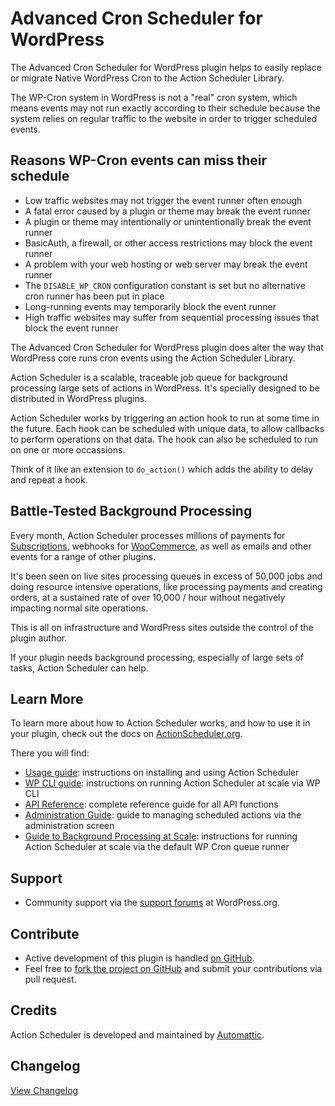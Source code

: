 # Advanced Cron Scheduler for WordPress

The Advanced Cron Scheduler for WordPress plugin helps to easily replace or migrate Native WordPress Cron to the Action Scheduler Library. 

The WP-Cron system in WordPress is not a "real" cron system, which means events may not run exactly according to their schedule because the system relies on regular traffic to the website in order to trigger scheduled events.

## Reasons WP-Cron events can miss their schedule

* Low traffic websites may not trigger the event runner often enough
* A fatal error caused by a plugin or theme may break the event runner
* A plugin or theme may intentionally or unintentionally break the event runner
* BasicAuth, a firewall, or other access restrictions may block the event runner
* A problem with your web hosting or web server may break the event runner
* The `DISABLE_WP_CRON` configuration constant is set but no alternative cron runner has been put in place
* Long-running events may temporarily block the event runner
* High traffic websites may suffer from sequential processing issues that block the event runner

The Advanced Cron Scheduler for WordPress plugin does alter the way that WordPress core runs cron events using the Action Scheduler Library.

Action Scheduler is a scalable, traceable job queue for background processing large sets of actions in WordPress. It's specially designed to be distributed in WordPress plugins.

Action Scheduler works by triggering an action hook to run at some time in the future. Each hook can be scheduled with unique data, to allow callbacks to perform operations on that data. The hook can also be scheduled to run on one or more occassions.

Think of it like an extension to `do_action()` which adds the ability to delay and repeat a hook.

## Battle-Tested Background Processing

Every month, Action Scheduler processes millions of payments for [Subscriptions](https://woocommerce.com/products/woocommerce-subscriptions/), webhooks for [WooCommerce](https://wordpress.org/plugins/woocommerce/), as well as emails and other events for a range of other plugins.

It's been seen on live sites processing queues in excess of 50,000 jobs and doing resource intensive operations, like processing payments and creating orders, at a sustained rate of over 10,000 / hour without negatively impacting normal site operations.

This is all on infrastructure and WordPress sites outside the control of the plugin author.

If your plugin needs background processing, especially of large sets of tasks, Action Scheduler can help.

## Learn More

To learn more about how to Action Scheduler works, and how to use it in your plugin, check out the docs on [ActionScheduler.org](https://actionscheduler.org).

There you will find:

* [Usage guide](https://actionscheduler.org/usage/): instructions on installing and using Action Scheduler
* [WP CLI guide](https://actionscheduler.org/wp-cli/): instructions on running Action Scheduler at scale via WP CLI
* [API Reference](https://actionscheduler.org/api/): complete reference guide for all API functions
* [Administration Guide](https://actionscheduler.org/admin/): guide to managing scheduled actions via the administration screen
* [Guide to Background Processing at Scale](https://actionscheduler.org/perf/): instructions for running Action Scheduler at scale via the default WP Cron queue runner

## Support

* Community support via the [support forums](https://wordpress.org/support/plugin/migrate-wp-cron-to-action-scheduler/) at WordPress.org.

## Contribute

* Active development of this plugin is handled [on GitHub](https://github.com/iamsayan/advanced-cron-scheduler/).
* Feel free to [fork the project on GitHub](https://github.com/iamsayan/advanced-cron-scheduler/) and submit your contributions via pull request.

## Credits

Action Scheduler is developed and maintained by [Automattic](http://automattic.com/).

## Changelog ##
[View Changelog](CHANGELOG.md)